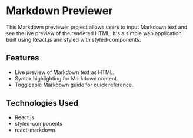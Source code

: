 # Markdown Previewer

This Markdown previewer project allows users to input Markdown text and see the live preview of the rendered HTML. It's a simple web application built using React.js and styled with styled-components.

## Features

- Live preview of Markdown text as HTML.
- Syntax highlighting for Markdown content.
- Toggleable Markdown guide for quick reference.

## Technologies Used
- React.js
- styled-components
- react-markdown
